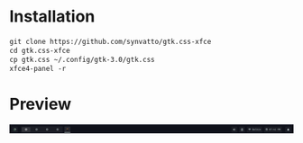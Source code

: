 # Installation

```
git clone https://github.com/synvatto/gtk.css-xfce
cd gtk.css-xfce
cp gtk.css ~/.config/gtk-3.0/gtk.css
xfce4-panel -r
```

# Preview

<img src="./assets/bar.png">

